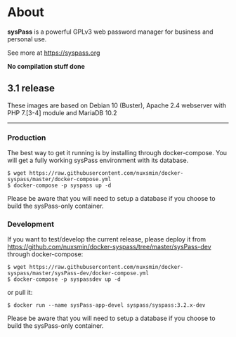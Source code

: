 # About

**sysPass** is a powerful GPLv3 web password manager for business and personal use.

See more at https://syspass.org

**No compilation stuff done**

## 3.1 release

These images are based on Debian 10 (Buster), Apache 2.4 webserver with PHP 7.[3-4] module and MariaDB 10.2

---

### Production

The best way to get it running is by installing through docker-compose. You will get a fully working sysPass environment with its database.

```
$ wget https://raw.githubusercontent.com/nuxsmin/docker-syspass/master/docker-compose.yml
$ docker-compose -p syspass up -d
```

Please be aware that you will need to setup a database if you choose to build the sysPass-only container.

### Development

If you want to test/develop the current release, please deploy it from https://github.com/nuxsmin/docker-syspass/tree/master/sysPass-dev through docker-compose:

```
$ wget https://raw.githubusercontent.com/nuxsmin/docker-syspass/master/sysPass-dev/docker-compose.yml
$ docker-compose -p syspassdev up -d
```

or pull it:

```
$ docker run --name sysPass-app-devel syspass/syspass:3.2.x-dev
```

Please be aware that you will need to setup a database if you choose to build the sysPass-only container.
